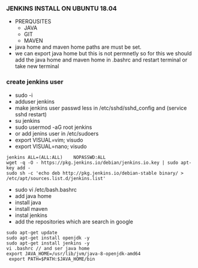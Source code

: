 ### JENKINS INSTALL ON UBUNTU 18.04
 * PRERQUSITES
   * JAVA
   * GIT 
   * MAVEN
 * java home and maven home paths are must be set.
 * we can export java home but this is not permnetly so for this we should add the java home and maven home
  in .bashrc and restart terminal or take new terminal  
  ### create jenkins user
   * sudo -i
   * adduser jenkins
   * make jenkins user passwd less in /etc/sshd/sshd_config and (service sshd restart)
   * su jenkins
   * sudo usermod -aG root jenkins
   * or add jenins user in /etc/sudoers
   * export VISUAL=vim; visudo
   * export VISUAL=nano; visudo
   ```
   jenkins ALL=(ALL:ALL)    NOPASSWD:ALL
   wget -q -O - https://pkg.jenkins.io/debian/jenkins.io.key | sudo apt-key add -
   sudo sh -c 'echo deb http://pkg.jenkins.io/debian-stable binary/ > /etc/apt/sources.list.d/jenkins.list'
   ```
* sudo vi /etc/bash.bashrc
* add java home
* install java
* install maven
* instal jenkins
* add the repositories which are search in google
```
sudo apt-get update
sudo apt-get install openjdk -y
sudo apt-get install jenkins -y
vi .bashrc // and ser java home
export JAVA_HOME=/usr/lib/jvm/java-8-openjdk-amd64
 export PATH=$PATH:$JAVA_HOME/bin
```